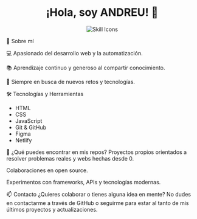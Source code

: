 
<h1 align="center">¡Hola, soy ANDREU! 👋</h1> <p align="center"> <img src="https://skillicons.dev/icons?i=html,css,js,git,github,figma,netlify" alt="Skill Icons" /> </p>
👤 Sobre mí

💻 Apasionado del desarrollo web y la automatización.

📚 Aprendizaje continuo y generoso al compartir conocimiento.

🚀 Siempre en busca de nuevos retos y tecnologías.

🛠️ Tecnologías y Herramientas

- HTML
- CSS
- JavaScript
- Git & GitHub
- Figma
- Netlify

🌟 ¿Qué puedes encontrar en mis repos?
Proyectos propios orientados a resolver problemas reales y webs hechas desde 0.

Colaboraciones en open source.

Experimentos con frameworks, APIs y tecnologías modernas.

📫 Contacto
¿Quieres colaborar o tienes alguna idea en mente?
No dudes en contactarme a través de GitHub o seguirme para estar al tanto de mis últimos proyectos y actualizaciones.
